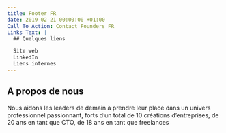 ```yaml
---
title: Footer FR
date: 2019-02-21 00:00:00 +01:00
Call To Action: Contact Founders FR
Links Text: |
  ## Quelques liens

  Site web
  LinkedIn
  Liens internes
---
```


## A propos de nous

Nous aidons les leaders de demain à prendre leur place dans un univers professionnel passionnant, forts d’un total de 10 créations d’entreprises, de 20 ans en tant que CTO, de 18 ans en tant que freelances

